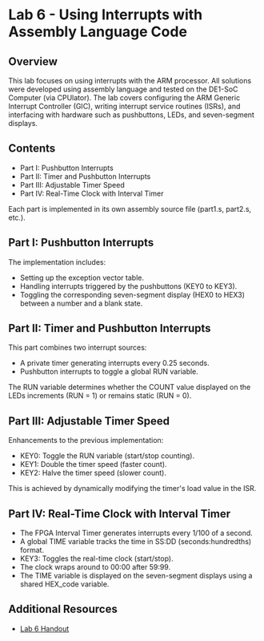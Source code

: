 # Lab 6 - Using Interrupts with Assembly Language Code

## Overview
This lab focuses on using interrupts with the ARM processor. All solutions were developed using assembly language and tested on the DE1-SoC Computer (via CPUlator). The lab covers configuring the ARM Generic Interrupt Controller (GIC), writing interrupt service routines (ISRs), and interfacing with hardware such as pushbuttons, LEDs, and seven-segment displays.

## Contents
- Part I: Pushbutton Interrupts
- Part II: Timer and Pushbutton Interrupts
- Part III: Adjustable Timer Speed
- Part IV: Real-Time Clock with Interval Timer

Each part is implemented in its own assembly source file (part1.s, part2.s, etc.).

## Part I: Pushbutton Interrupts
The implementation includes:

- Setting up the exception vector table.
- Handling interrupts triggered by the pushbuttons (KEY0 to KEY3).
- Toggling the corresponding seven-segment display (HEX0 to HEX3) between a number and a blank state.

## Part II: Timer and Pushbutton Interrupts
This part combines two interrupt sources:

- A private timer generating interrupts every 0.25 seconds.
- Pushbutton interrupts to toggle a global RUN variable.
  
The RUN variable determines whether the COUNT value displayed on the LEDs increments (RUN = 1) or remains static (RUN = 0).

## Part III: Adjustable Timer Speed
Enhancements to the previous implementation:

- KEY0: Toggle the RUN variable (start/stop counting).
- KEY1: Double the timer speed (faster count).
- KEY2: Halve the timer speed (slower count).

This is achieved by dynamically modifying the timer's load value in the ISR.

## Part IV: Real-Time Clock with Interval Timer
- The FPGA Interval Timer generates interrupts every 1/100 of a second.
- A global TIME variable tracks the time in SS:DD (seconds:hundredths) format.
- KEY3: Toggles the real-time clock (start/stop).
- The clock wraps around to 00:00 after 59:99.
- The TIME variable is displayed on the seven-segment displays using a shared HEX_code variable.

## Additional Resources
- [Lab 6 Handout](./Lab6_Handout)
